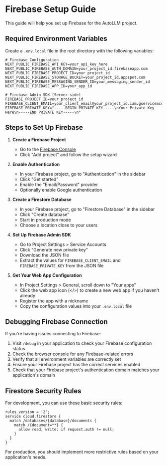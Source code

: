 # Firebase Setup Guide

This guide will help you set up Firebase for the AutoLLM project.

## Required Environment Variables

Create a `.env.local` file in the root directory with the following variables:

```
# Firebase Configuration
NEXT_PUBLIC_FIREBASE_API_KEY=your_api_key_here
NEXT_PUBLIC_FIREBASE_AUTH_DOMAIN=your_project_id.firebaseapp.com
NEXT_PUBLIC_FIREBASE_PROJECT_ID=your_project_id
NEXT_PUBLIC_FIREBASE_STORAGE_BUCKET=your_project_id.appspot.com
NEXT_PUBLIC_FIREBASE_MESSAGING_SENDER_ID=your_messaging_sender_id
NEXT_PUBLIC_FIREBASE_APP_ID=your_app_id

# Firebase Admin SDK (Server-side)
FIREBASE_PROJECT_ID=your_project_id
FIREBASE_CLIENT_EMAIL=your_client_email@your_project_id.iam.gserviceaccount.com
FIREBASE_PRIVATE_KEY="-----BEGIN PRIVATE KEY-----\nYour Private Key Here\n-----END PRIVATE KEY-----\n"
```

## Steps to Set Up Firebase

1. **Create a Firebase Project**
   - Go to the [Firebase Console](https://console.firebase.google.com/)
   - Click "Add project" and follow the setup wizard

2. **Enable Authentication**
   - In your Firebase project, go to "Authentication" in the sidebar
   - Click "Get started"
   - Enable the "Email/Password" provider
   - Optionally enable Google authentication

3. **Create a Firestore Database**
   - In your Firebase project, go to "Firestore Database" in the sidebar
   - Click "Create database"
   - Start in production mode
   - Choose a location close to your users

4. **Set Up Firebase Admin SDK**
   - Go to Project Settings > Service Accounts
   - Click "Generate new private key"
   - Download the JSON file
   - Extract the values for `FIREBASE_CLIENT_EMAIL` and `FIREBASE_PRIVATE_KEY` from the JSON file

5. **Get Your Web App Configuration**
   - In Project Settings > General, scroll down to "Your apps"
   - Click the web app icon (</>) to create a new web app if you haven't already
   - Register the app with a nickname
   - Copy the configuration values into your `.env.local` file

## Debugging Firebase Connection

If you're having issues connecting to Firebase:

1. Visit `/debug` in your application to check your Firebase configuration status
2. Check the browser console for any Firebase-related errors
3. Verify that all environment variables are correctly set
4. Ensure your Firebase project has the correct services enabled
5. Check that your Firebase project's authentication domain matches your application's domain

## Firestore Security Rules

For development, you can use these basic security rules:

```
rules_version = '2';
service cloud.firestore {
  match /databases/{database}/documents {
    match /{document=**} {
      allow read, write: if request.auth != null;
    }
  }
}
```

For production, you should implement more restrictive rules based on your application's needs. 